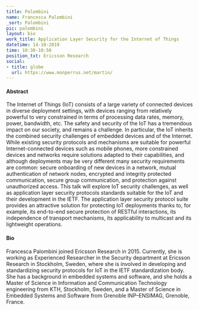 ```yaml
---
title: Palombini
name: Francesca Palombini
_sort: Palombini
pic: palombini
layout: bio
work_title: Application Layer Security for the Internet of Things
datetime: 14-10-2019
time: 10:30-10:50
position_txt: Ericsson Research
social:
- title: globe
  url: https://www.monperrus.net/martin/
---
```


#### Abstract

The Internet of Things (IoT) consists of a large variety of connected devices in diverse deployment settings, with devices ranging from relatively powerful to very constrained in terms of processing data rates, memory, power, bandwidth, etc. The safety and security of the IoT has a tremendous impact on our society, and remains a challenge. In particular, the IoT inherits the combined security challenges of embedded devices and of the Internet. While existing security protocols and mechanisms are suitable for powerful Internet-connected devices such as mobile phones, more constrained devices and networks require solutions adapted to their capabilities, and although deployments may be very different many security requirements are common: secure onboarding of new devices in a network, mutual authentication of network nodes, encrypted and integrity protected communication, secure group communication, and protection against unauthorized access. This talk will explore IoT security challenges, as well as application layer security protocols standards suitable for the IoT and their development in the IETF. The application layer security protocol suite provides an attractive solution for protecting IoT deployments thanks to, for example, its end-to-end secure protection of RESTful interactions, its independence of transport mechanisms, its applicability to multicast and its lightweight operations.


#### Bio
Francesca Palombini joined Ericsson Research in 2015. Currently, she is working as Experienced Researcher in the Security department at Ericsson Research in Stockholm, Sweden, where she is involved in developing and standardizing security protocols for IoT in the IETF standardization body. She has a background in embedded systems and software, and she holds a Master of Science in Information and Communication Technology engineering from KTH, Stockholm, Sweden, and a Master of Science in Embedded Systems and Software from Grenoble INP–ENSIMAG, Grenoble, France.